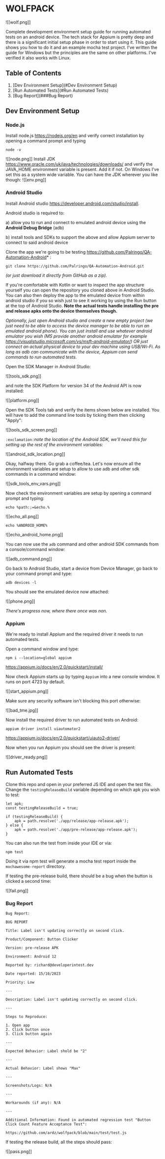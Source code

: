 
# WOLFPACK

![[wolf.png]]

Complete development environment setup guide for running automated tests on an android device. The tech stack for Appium is pretty deep and there is a significant initial setup phase in order to start using it. This guide shows you how to do it and an example mocha test project. I've written the guide for Windows but the principles are the same on other platforms. I've verified it also works with Linux.

## Table of Contents

1. [Dev Environment Setup](#Dev Environment Setup)
2. [Run Automated Tests](#Run Automated Tests)
3. [Bug Report](###Bug Report)

## Dev Environment Setup

### Node.js

Install node.js https://nodejs.org/en and verify correct installation by opening a command prompt and typing

```
node -v
```

![[node.png]]
Install JDK https://www.oracle.com/uk/java/technologies/downloads/ and verify the JAVA_HOME environment variable is present. Add it if not. On Windows I've set this as a system wide variable. You can have the JDK wherever you like though:
![[env.png]]

### Android Studio
Install Android studio https://developer.android.com/studio/install. 

Android studio is required to:
	
a) allow you to run and connect to emulated android device using the **Android Debug Bridge** (adb)

b) install tools and SDKs to support the above and allow Appium server to connect to said android device

Clone the app we're going to be testing https://github.com/Palringo/QA-Automation-Android* :

`git clone https://github.com/Palringo/QA-Automation-Android.git` 

*(or just download it directly from GitHub as a zip).*

If you're comfortable with Kotlin or want to inspect the app structure yourself you can open the repository you cloned above in Android Studio. You can also then deploy the app to the emulated device from within android studio if you so wish just to see it working by using the Run button at the top of Android Studio. **Note the actual tests handle installing the pre and release apks onto the device themselves though.**

*Optionally, just open Android studio and create a new empty project (we just need to be able to access the device manager to be able to run an emulated android phone). You can just install and use whatever android emulator you wish (MS provide another android emulator for example https://visualstudio.microsoft.com/vs/msft-android-emulator/) OR just connect an actual physical device to your dev machine using USB/Wi-Fi. As long as adb can communicate with the device, Appium can send commands to run automated tests.*

Open the SDK Manager in Android Studio:

![[tools_sdk.png]]

and note the SDK Platform for version 34 of the Android API is now installed: 

![[platform.png]]

Open the SDK Tools tab and verify the items shown below are installed. You will have to add the command line tools by ticking them then clicking "Apply":

![[tools_sdk_screen.png]]

`:exclamation:`*note the location of the Android SDK, we'll need this for setting up the rest of the environment variables:*

![[android_sdk_location.png]]

Okay, halfway there. Go grab a coffee/tea. Let's now ensure all the environment variables are setup to allow to use adb and other sdk commands in a command window:

![[sdk_tools_env_vars.png]]

Now check the environment variables are setup by opening a command prompt and typing:

```
echo %path:;=&echo.%
```

![[echo_all.png]]

`echo %ANDROID_HOME%`

![[echo_android_home.png]]

You can now use the `adb` command and other android SDK commands from a console/command window:

![[adb_command.png]]

Go back to Android Studio, start a device from Device Manager, go back to your command prompt and type:

```
adb devices -l
```

You should see the emulated device now attached:

![[phone.png]]

*There's progress now, where there once was non.*

### Appium

We're ready to install Appium and the required driver it needs to run automated tests.

Open a command window and type:

````
npm i --location=global appium
````

https://appium.io/docs/en/2.0/quickstart/install/

Now check Appium starts up by typing `Appium` into a new console window. It runs on port 4723 by default.

![[start_appium.png]]

Make sure any security software isn't blocking this port otherwise:

![[bad_tme.jpg]]

Now install the required driver to run automated tests on Android:

```
appium driver install uiautomator2
```

https://appium.io/docs/en/2.0/quickstart/uiauto2-driver/

Now when you run Appium you should see the driver is present:

![[driver_ready.png]]

## Run Automated Tests

Clone this repo and open in your preferred JS IDE and open the test file. Change the `testingReleaseBuild` variable depending on which apk you wish to test:

```
let apk;  
const testingReleaseBuild = true;  
  
if (testingReleaseBuild) {  
    apk = path.resolve('./app/release/app-release.apk');  
} else {  
    apk = path.resolve('./app/pre-release/app-release.apk');  
}
```

You can also run the test from inside your IDE or via:

```
npm test
```

Doing it via npm test will generate a mocha test report inside the `mochawesome-report` directory.

If testing the pre-release build, there should be a bug when the button is clicked a second time:

![[fail.png]]

### Bug Report

```
Bug Report:

BUG REPORT

Title: Label isn't updating correctly on second click.

Product/Component: Button Clicker

Version: pre-release APK

Environment: Android 12

Reported by: richard@developerintest.dev

Date reported: 15/10/2023

Priority: Low

---

Description: Label isn't updating correctly on second click.

---

Steps to Reproduce:

1. Open app
2. Click button once
3. Click button again

---

Expected Behavior: Label shold be "2"

---

Actual Behavior: Label shows "Max"

---

Screenshots/Logs: N/A

---

Workarounds (if any): N/A

---

Additional Information: Found in automated regression test "Button Click Count Feature Acceptance Test":

https://github.com/ardz/wolfpack/blob/main/test/test.js

```

If testing the release build, all the steps should pass:

![[pass.png]]